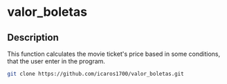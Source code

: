 # valor_boletas

## Description

This function calculates the movie ticket's price based in some conditions, that the user enter in the program.


```bash
git clone https://github.com/icaros1700/valor_boletas.git